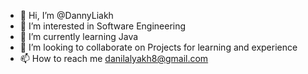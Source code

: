 - 👋 Hi, I’m @DannyLiakh
- 👀 I’m interested in Software Engineering 
- 🌱 I’m currently learning Java
- 💞️ I’m looking to collaborate on Projects for learning and experience 
- 📫 How to reach me danilalyakh8@gmail.com

<!---
DannyLiakh/DannyLiakh is a ✨ special ✨ repository because its `README.md` (this file) appears on your GitHub profile.
You can click the Preview link to take a look at your changes.
--->
